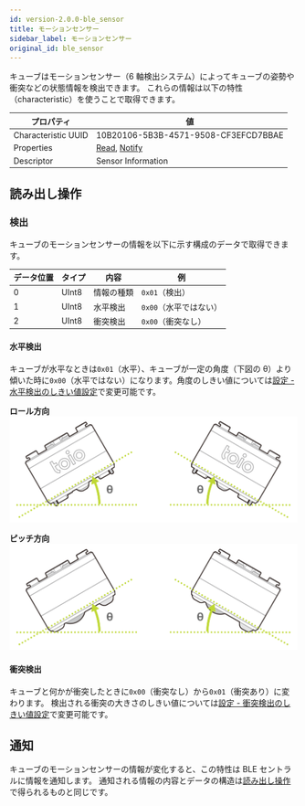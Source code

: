 ```yaml
---
id: version-2.0.0-ble_sensor
title: モーションセンサー
sidebar_label: モーションセンサー
original_id: ble_sensor
---
```


キューブはモーションセンサー（6 軸検出システム）によってキューブの姿勢や衝突などの状態情報を検出できます。
これらの情報は以下の特性（characteristic）を使うことで取得できます。

| プロパティ          | 値                                     |
| ------------------- | -------------------------------------- |
| Characteristic UUID | 10B20106-5B3B-4571-9508-CF3EFCD7BBAE   |
| Properties          | [Read](#読み出し操作), [Notify](#通知) |
| Descriptor          | Sensor Information                     |

## 読み出し操作

### 検出

キューブのモーションセンサーの情報を以下に示す構成のデータで取得できます。

| データ位置 | タイプ | 内容       | 例                                |
| ---------- | ------ | ---------- | --------------------------------- |
| 0          | UInt8  | 情報の種類 | <span fixed>`0x01`</span>（検出） |
| 1          | UInt8  | 水平検出   | `0x00`（水平ではない）            |
| 2          | UInt8  | 衝突検出   | `0x00`（衝突なし）                |

#### 水平検出

キューブが水平なときは`0x01`（水平）、キューブが一定の角度（下図の θ）より傾いた時に`0x00`（水平ではない）になります。角度のしきい値については[設定 - 水平検出のしきい値設定](configuration.md#水平検出のしきい値設定)で変更可能です。

**ロール方向**
![Flat Status Threshold - Roll](assets/configuration_flat_status_threshold_roll.svg)

**ピッチ方向**
![Flat Status Threshold - Pitch](assets/configuration_flat_status_threshold_pitch.svg)

#### 衝突検出

キューブと何かが衝突したときに`0x00`（衝突なし）から`0x01`（衝突あり）に変わります。
検出される衝突の大きさのしきい値については[設定 - 衝突検出のしきい値設定](configuration.md#衝突検出のしきい値設定)で変更可能です。

## 通知

キューブのモーションセンサーの情報が変化すると、この特性は BLE セントラルに情報を通知します。
通知される情報の内容とデータの構造は[読み出し操作](#読み出し操作)で得られるものと同じです。

